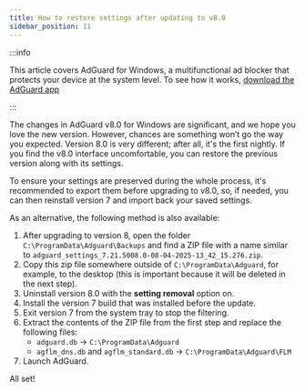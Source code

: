 ```yaml
---
title: How to restore settings after updating to v8.0
sidebar_position: 11
---
```


:::info

This article covers AdGuard for Windows, a multifunctional ad blocker that protects your device at the system level. To see how it works, [download the AdGuard app](https://agrd.io/download-kb-adblock)

:::

The changes in AdGuard v8.0 for Windows are significant, and we hope you love the new version. However, chances are something won’t go the way you expected. Version 8.0 is very different; after all, it's the first nightly. If you find the v8.0 interface uncomfortable, you can restore the previous version along with its settings.


To ensure your settings are preserved during the whole process, it's recommended to export them before upgrading to v8.0, so, if needed, you can then reinstall version 7 and import back your saved settings.

As an alternative, the following method is also available:

1. After upgrading to version 8, open the folder `C:\ProgramData\Adguard\Backups` and find a ZIP file with a name similar to `adguard_settings_7.21.5008.0-08-04-2025-13_42_15.276.zip`.
2. Copy this zip file somewhere outside of `C:\ProgramData\Adguard`, for example, to the desktop (this is important because it will be deleted in the next step).
3. Uninstall version 8.0 with the **setting removal** option on.
4. Install the version 7 build that was installed before the update.
5. Exit version 7 from the system tray to stop the filtering.
6. Extract the contents of the ZIP file from the first step and replace the following files:
   - `adguard.db` → `C:\ProgramData\Adguard`
   - `agflm_dns.db` and `agflm_standard.db` → `C:\ProgramData\Adguard\FLM`
7. Launch AdGuard.

All set!
